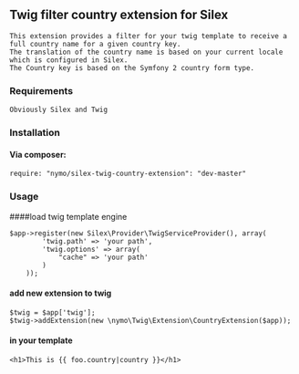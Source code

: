 ## Twig filter country extension for Silex
```
This extension provides a filter for your twig template to receive a full country name for a given country key.
The translation of the country name is based on your current locale which is configured in Silex.
The Country key is based on the Symfony 2 country form type.
```

### Requirements
```
Obviously Silex and Twig
```

### Installation

#### Via composer:
```
require: "nymo/silex-twig-country-extension": "dev-master"
```

### Usage

####load twig template engine
```
$app->register(new Silex\Provider\TwigServiceProvider(), array(
        'twig.path' => 'your path',
        'twig.options' => array(
            "cache" => 'your path'
        )
    ));
```

#### add new extension to twig
```
$twig = $app['twig'];
$twig->addExtension(new \nymo\Twig\Extension\CountryExtension($app));
```

#### in your template
```
<h1>This is {{ foo.country|country }}</h1>
```


